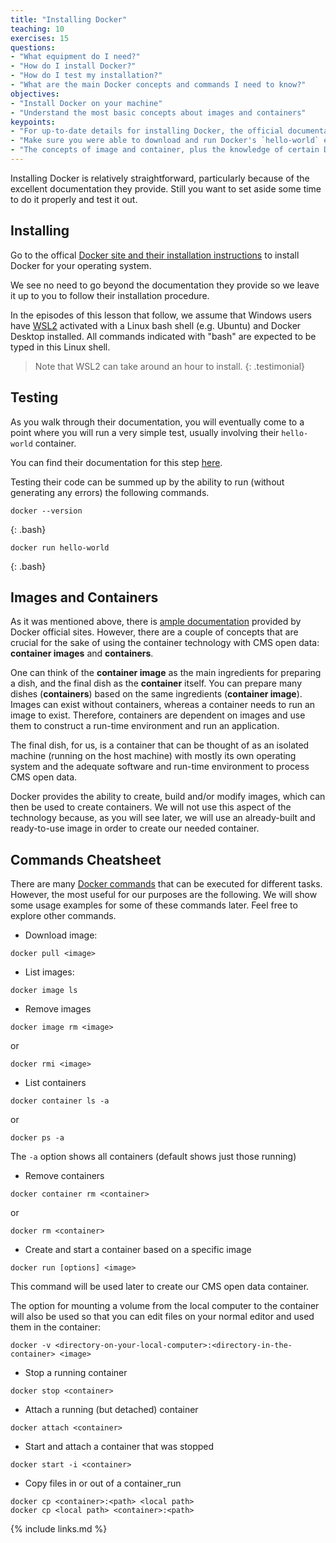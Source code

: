 ```yaml
---
title: "Installing Docker"
teaching: 10
exercises: 15
questions:
- "What equipment do I need?"
- "How do I install Docker?"
- "How do I test my installation?"
- "What are the main Docker concepts and commands I need to know?"
objectives:
- "Install Docker on your machine"
- "Understand the most basic concepts about images and containers"
keypoints:
- "For up-to-date details for installing Docker, the official documentation is the best bet."
- "Make sure you were able to download and run Docker's `hello-world` example."
- "The concepts of image and container, plus the knowledge of certain Dockers commands, is all that is needed to start using CMS open data"
---
```


Installing Docker is relatively straightforward, particularly because of the excellent
documentation they provide. Still you want to set aside some time to do it properly and
test it out.

## Installing

Go to the offical [Docker site and their installation instructions](https://docs.docker.com/get-docker/)
to install Docker for your operating system.

We see no need to go beyond the documentation they provide so we leave it up to you to follow
their installation procedure.

In the episodes of this lesson that follow, we assume that Windows users have [WSL2](https://docs.microsoft.com/en-us/windows/wsl/install-win10) activated with a Linux bash shell (e.g. Ubuntu) and Docker Desktop installed. All commands indicated with "bash" are expected to be typed in this Linux shell.

> Note that WSL2 can take around an hour to install.
{: .testimonial}

## Testing

As you walk through their documentation, you will eventually come to a point where you will
run a very simple test, usually involving their `hello-world` container.

You can find their documentation for this step [here](https://docs.docker.com/get-started/).

Testing their code can be summed up by the ability to run (without generating any errors) the following
commands.

~~~
docker --version
~~~
{: .bash}

~~~
docker run hello-world
~~~
{: .bash}

## Images and Containers

As it was mentioned above, there is [ample documentation](https://docs.docker.com/) provided by Docker official sites.  However, there are a couple of concepts that are crucial for the sake of using the container technology with CMS open data: **container images** and **containers**.

One can think of the **container image** as the main ingredients for preparing a dish, and the final dish as the **container** itself.  You can prepare many dishes (**containers**) based on the same ingredients (**container image**). Images can exist without containers, whereas a container needs to run an image to exist. Therefore, containers are dependent on images and use them to construct a run-time environment and run an application.

The final dish, for us, is a container that can be thought of as an isolated machine (running on the host machine) with mostly its own operating system and the adequate software and run-time environment to process CMS open data.

Docker provides the ability to create, build and/or modify images, which can then be used to create containers.  We will not use this aspect of the technology because, as you will see later, we will use an already-built and ready-to-use image in order to create our needed container.

## Commands Cheatsheet

There are many [Docker commands](https://docs.docker.com/engine/reference/commandline/docker/) that can be executed for different tasks.  However, the most useful for our purposes are the following.  We will show some usage examples for some of these commands later.  Feel free to explore other commands.

* Download image:
~~~
docker pull <image>
~~~

* List images:
~~~
docker image ls
~~~

* Remove images
~~~
docker image rm <image>
~~~
or
~~~
docker rmi <image>
~~~

* List containers
~~~
docker container ls -a
~~~
  or
~~~
docker ps -a
~~~
  The `-a` option shows all containers (default shows just those running)


* Remove containers
~~~
docker container rm <container>
~~~
or
~~~
docker rm <container>
~~~

* Create and start a container based on a specific image
~~~
docker run [options] <image>
~~~
  This command will be used later to create our CMS open data container.
  
  The option for mounting a volume from the local computer to the container will also be used so that you can edit files on your normal editor and used them in the container:
~~~
docker -v <directory-on-your-local-computer>:<directory-in-the-container> <image>
~~~

* Stop a running container
~~~
docker stop <container>
~~~

* Attach a running (but detached) container
~~~
docker attach <container>
~~~

* Start and attach a container that was stopped
~~~
docker start -i <container>
~~~

* Copy files in or out of a container_run
~~~
docker cp <container>:<path> <local path>
docker cp <local path> <container>:<path>
~~~











{% include links.md %}
